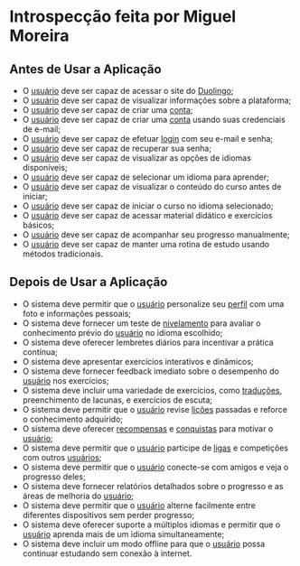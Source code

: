 # Introspecção feita por Miguel Moreira

## Antes de Usar a Aplicação

- O [usuário](../../modelagem/lexicos.md#usuario) deve ser capaz de acessar o site do [Duolingo](../../modelagem/lexicos.md#duolingo);
- O [usuário](../../modelagem/lexicos.md#usuario) deve ser capaz de visualizar informações sobre a plataforma;
- O [usuário](../../modelagem/lexicos.md#usuario) deve ser capaz de criar uma [conta](../../modelagem/lexicos.md#conta);
- O [usuário](../../modelagem/lexicos.md#usuario) deve ser capaz de criar uma [conta](../../modelagem/lexicos.md#conta) usando suas credenciais de e-mail;
- O [usuário](../../modelagem/lexicos.md#usuario) deve ser capaz de efetuar [login](../../modelagem/lexicos.md#login) com seu e-mail e senha;
- O [usuário](../../modelagem/lexicos.md#usuario) deve ser capaz de recuperar sua senha;
- O [usuário](../../modelagem/lexicos.md#usuario) deve ser capaz de visualizar as opções de idiomas disponíveis;
- O [usuário](../../modelagem/lexicos.md#usuario) deve ser capaz de selecionar um idioma para aprender;
- O [usuário](../../modelagem/lexicos.md#usuario) deve ser capaz de visualizar o conteúdo do curso antes de iniciar;
- O [usuário](../../modelagem/lexicos.md#usuario) deve ser capaz de iniciar o curso no idioma selecionado;
- O [usuário](../../modelagem/lexicos.md#usuario) deve ser capaz de acessar material didático e exercícios básicos;
- O [usuário](../../modelagem/lexicos.md#usuario) deve ser capaz de acompanhar seu progresso manualmente;
- O [usuário](../../modelagem/lexicos.md#usuario) deve ser capaz de manter uma rotina de estudo usando métodos tradicionais.

## Depois de Usar a Aplicação

- O sistema deve permitir que o [usuário](../../modelagem/lexicos.md#usuario) personalize seu [perfil](../../modelagem/lexicos.md#conta) com uma foto e informações pessoais;
- O sistema deve fornecer um teste de [nivelamento](../../modelagem/lexicos.md#nivel) para avaliar o conhecimento prévio do [usuário](../../modelagem/lexicos.md#usuario) no idioma escolhido;
- O sistema deve oferecer lembretes diários para incentivar a prática contínua;
- O sistema deve apresentar exercícios interativos e dinâmicos;
- O sistema deve fornecer feedback imediato sobre o desempenho do [usuário](../../modelagem/lexicos.md#usuario) nos exercícios;
- O sistema deve incluir uma variedade de exercícios, como [traduções](../../modelagem/lexicos.md#traduzir-licao), preenchimento de lacunas, e exercícios de escuta;
- O sistema deve permitir que o [usuário](../../modelagem/lexicos.md#usuario) revise [lições](../../modelagem/lexicos.md#licao) passadas e reforce o conhecimento adquirido;
- O sistema deve oferecer [recompensas](../../modelagem/lexicos.md#recompensa) e [conquistas](../../modelagem/lexicos.md#conquistas) para motivar o [usuário](../../modelagem/lexicos.md#usuario);
- O sistema deve permitir que o [usuário](../../modelagem/lexicos.md#usuario) participe de [ligas](../../modelagem/lexicos.md#divisao) e competições com outros [usuários](../../modelagem/lexicos.md#usuario);
- O sistema deve permitir que o [usuário](../../modelagem/lexicos.md#usuario) conecte-se com amigos e veja o progresso deles;
- O sistema deve fornecer relatórios detalhados sobre o progresso e as áreas de melhoria do [usuário](../../modelagem/lexicos.md#usuario);
- O sistema deve permitir que o [usuário](../../modelagem/lexicos.md#usuario) alterne facilmente entre diferentes dispositivos sem perder progresso;
- O sistema deve oferecer suporte a múltiplos idiomas e permitir que o [usuário](../../modelagem/lexicos.md#usuario) aprenda mais de um idioma simultaneamente;
- O sistema deve incluir um modo offline para que o [usuário](../../modelagem/lexicos.md#usuario) possa continuar estudando sem conexão à internet.
